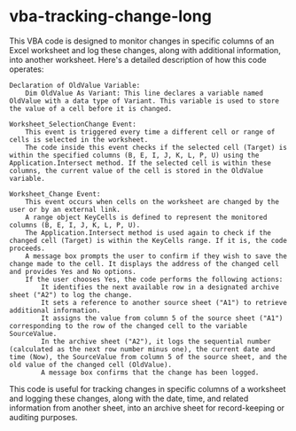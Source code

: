 # vba-tracking-change-long
This VBA code is designed to monitor changes in specific columns of an Excel worksheet and log these changes, along with additional information, into another worksheet. Here's a detailed description of how this code operates:

    Declaration of OldValue Variable:
        Dim OldValue As Variant: This line declares a variable named OldValue with a data type of Variant. This variable is used to store the value of a cell before it is changed.

    Worksheet_SelectionChange Event:
        This event is triggered every time a different cell or range of cells is selected in the worksheet.
        The code inside this event checks if the selected cell (Target) is within the specified columns (B, E, I, J, K, L, P, U) using the Application.Intersect method. If the selected cell is within these columns, the current value of the cell is stored in the OldValue variable.

    Worksheet_Change Event:
        This event occurs when cells on the worksheet are changed by the user or by an external link.
        A range object KeyCells is defined to represent the monitored columns (B, E, I, J, K, L, P, U).
        The Application.Intersect method is used again to check if the changed cell (Target) is within the KeyCells range. If it is, the code proceeds.
        A message box prompts the user to confirm if they wish to save the change made to the cell. It displays the address of the changed cell and provides Yes and No options.
        If the user chooses Yes, the code performs the following actions:
            It identifies the next available row in a designated archive sheet ("A2") to log the change.
            It sets a reference to another source sheet ("A1") to retrieve additional information.
            It assigns the value from column 5 of the source sheet ("A1") corresponding to the row of the changed cell to the variable SourceValue.
            In the archive sheet ("A2"), it logs the sequential number (calculated as the next row number minus one), the current date and time (Now), the SourceValue from column 5 of the source sheet, and the old value of the changed cell (OldValue).
            A message box confirms that the change has been logged.

This code is useful for tracking changes in specific columns of a worksheet and logging these changes, along with the date, time, and related information from another sheet, into an archive sheet for record-keeping or auditing purposes.

